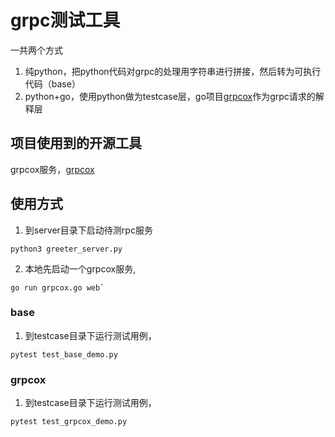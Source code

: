 # grpc测试工具

一共两个方式
1. 纯python，把python代码对grpc的处理用字符串进行拼接，然后转为可执行代码（base）
2. python+go，使用python做为testcase层，go项目[grpcox](https://github.com/gusaul/grpcox)作为grpc请求的解释层


## 项目使用到的开源工具

grpcox服务，[grpcox](https://github.com/gusaul/grpcox)


## 使用方式

1. 到server目录下启动待测rpc服务
```shell
python3 greeter_server.py
```

2. 本地先启动一个grpcox服务,
```shell
go run grpcox.go web`
```

### base

1. 到testcase目录下运行测试用例，
```shell
pytest test_base_demo.py
```


### grpcox

1. 到testcase目录下运行测试用例，
```shell
pytest test_grpcox_demo.py
```